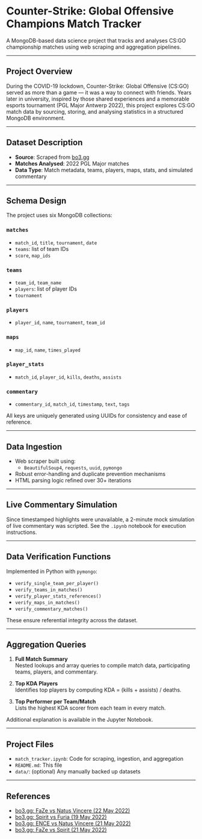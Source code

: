 # Counter-Strike: Global Offensive Champions Match Tracker

A MongoDB-based data science project that tracks and analyses CS:GO championship matches using web scraping and aggregation pipelines.

---

## Project Overview

During the COVID-19 lockdown, Counter-Strike: Global Offensive (CS:GO) served as more than a game — it was a way to connect with friends. Years later in university, inspired by those shared experiences and a memorable esports tournament (PGL Major Antwerp 2022), this project explores CS:GO match data by sourcing, storing, and analysing statistics in a structured MongoDB environment.

---

## Dataset Description

- **Source**: Scraped from [bo3.gg](https://bo3.gg)
- **Matches Analysed**: 2022 PGL Major matches
- **Data Type**: Match metadata, teams, players, maps, stats, and simulated commentary

---

## Schema Design

The project uses six MongoDB collections:

### `matches`
- `match_id`, `title`, `tournament`, `date`
- `teams`: list of team IDs
- `score`, `map_ids`

### `teams`
- `team_id`, `team_name`
- `players`: list of player IDs
- `tournament`

### `players`
- `player_id`, `name`, `tournament`, `team_id`

### `maps`
- `map_id`, `name`, `times_played`

### `player_stats`
- `match_id`, `player_id`, `kills`, `deaths`, `assists`

### `commentary`
- `commentary_id`, `match_id`, `timestamp`, `text`, `tags`

All keys are uniquely generated using UUIDs for consistency and ease of reference.

---

## Data Ingestion

- Web scraper built using:
  - `BeautifulSoup4`, `requests`, `uuid`, `pymongo`
- Robust error-handling and duplicate prevention mechanisms
- HTML parsing logic refined over 30+ iterations

---

## Live Commentary Simulation

Since timestamped highlights were unavailable, a 2-minute mock simulation of live commentary was scripted. See the `.ipynb` notebook for execution instructions.

---

## Data Verification Functions

Implemented in Python with `pymongo`:

- `verify_single_team_per_player()`
- `verify_teams_in_matches()`
- `verify_player_stats_references()`
- `verify_maps_in_matches()`
- `verify_commentary_matches()`

These ensure referential integrity across the dataset.

---

## Aggregation Queries

1. **Full Match Summary**  
   Nested lookups and array queries to compile match data, participating teams, players, and commentary.

2. **Top KDA Players**  
   Identifies top players by computing KDA = (kills + assists) / deaths.

3. **Top Performer per Team/Match**  
   Lists the highest KDA scorer from each team in every match.

Additional explanation is available in the Jupyter Notebook.

---

## Project Files

- `match_tracker.ipynb`: Code for scraping, ingestion, and aggregation
- `README.md`: This file
- `data/`: (optional) Any manually backed up datasets

---

## References

- [bo3.gg: FaZe vs Natus Vincere (22 May 2022)](https://bo3.gg/matches/faze-vs-natus-vincere-22-05-2022)
- [bo3.gg: Spirit vs Furia (19 May 2022)](https://bo3.gg/matches/spirit-vs-furia-19-05-2022)
- [bo3.gg: ENCE vs Natus Vincere (21 May 2022)](https://bo3.gg/matches/ence-vs-natus-vincere-21-05-2022)
- [bo3.gg: FaZe vs Spirit (21 May 2022)](https://bo3.gg/matches/faze-vs-spirit-21-05-2022)
